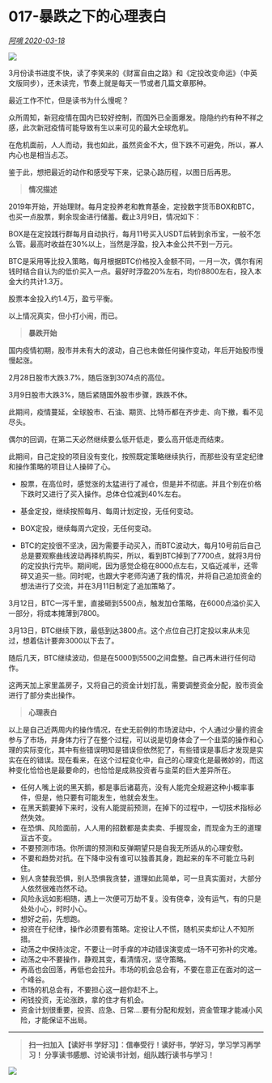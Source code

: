 # 017-暴跌之下的心理表白

<u>*阿嘀 2020-03-18*</u>

![](E:/study/GitHub/jianyou/pic/0whitesousuo.png)

3月份读书进度不快，读了李笑来的《财富自由之路》和《定投改变命运》（中英文版同步），还未读完，节奏上就是每天一节或者几篇文章那种。

最近工作不忙，但是读书为什么慢呢？

众所周知，新冠疫情在国内已较好控制，而国外已全面爆发。隐隐约约有种不祥之感，此次新冠疫情可能导致有生以来可见的最大全球危机。

在危机面前，人人而动，我也如此，虽然资金不大，但下跌不可避免，所以，寡人内心也是相当忐忑。

鉴于此，想把最近的动作和感受写下来，记录心路历程，以图日后再思。

> **情况描述**

2019年开始，开始理财。每月定投养老和教育基金，定投数字货币BOX和BTC，也买一点股票，剩余现金进行储蓄。截止3月9日，情况如下：

BOX是在定投践行群每月自动执行，每月11号买入USDT后转到余币宝，一般不怎么管。最高时收益在30%以上，当然是浮盈，投入本金公共不到一万元。

BTC是采用等比投入策略，每月根据BTC价格投入金额不同，一月一次，偶尔有闲钱时结合自认为的低价买入一点。最好时浮盈20%左右，均价8800左右，投入本金大约共计1.3万。

股票本金投入约1.4万，盈亏平衡。

以上情况真实，但小打小闹，而已。

> **暴跌开始**

国内疫情初期，股市并未有大的波动，自己也未做任何操作变动，年后开始股市慢慢起涨。

2月28日股市大跌3.7%，随后涨到3074点的高位。

3月9日股市大跌3%，随后紧随国外股市步骤，跌跌不休。

此期间，疫情蔓延，全球股市、石油、期货、比特币都在齐步走、向下撤，看不见尽头。

偶尔的回调，在第二天必然继续要么低开低走，要么高开低走而结束。

此期间，自己定投的项目没有变化，按照既定策略继续执行，而那些没有坚定纪律和操作策略的项目让人操碎了心。

- 股票，在高位时，感觉涨的太猛进行了减仓，但是并不彻底。并且个别在价格下跌时又进行了买入操作。总体仓位减到40%左右。

- 基金定投，继续按照每月、每周计划定投，无任何变动。

- BOX定投，继续每周六定投，无任何变动。

- BTC的定投很不坚决，因为需要手动买入，而BTC波动大，每月10号前后自己总是要观察曲线波动再择机购买，所以，看到BTC掉到了7700点，就将3月份的定投执行完毕。期间呢，因为感觉企稳在8000点左右，又临近减半，还零碎又追买一些。同时呢，也跟大宇老师沟通了我的情况，并将自己追加资金的想法进行了交流，并在3月11日制定了追加策略了。

3月12日，BTC一泻千里，直接砸到5500点，触发加仓策略，在6000点溢价买入一部分，将成本摊薄到7800。

3月13日，BTC继续下跌，最低到达3800点。这个点位自己打定投以来从未见过，想着估计要奔3000以下去了。

随后几天，BTC继续波动，但是在5000到5500之间盘整。自己再未进行任何动作。

这两天加上家里盖房子，又将自己的资金计划打乱，需要调整资金分配，股市资金进行了部分卖出操作。

> **心理表白**

以上是自己近两周内的操作情况，在史无前例的市场波动中，个人通过少量的资金参与了市场，并身体力行了在整个过程，可以说是切身体会了一个韭菜的操作和心理的实际变化，其中有些错误明知是错误但依然犯了，有些错误是事后才发现是实实在在的错误。现在看来，在这个过程变化中，自己的心理变化是最微妙的，而这种变化恰恰也是最要命的，也恰恰是成熟投资者与韭菜的巨大差异所在。

- 任何人嘴上说的黑天鹅，都是事后诸葛亮，没有人能完全规避这种小概率事件，但是，他只要有可能发生，他就会发生。
- 在黑天鹅要掉下来时，没有人能提前预测，在掉下的过程中，一切技术指标必然失效。
- 在恐惧、风险面前，人人用的招数都是卖卖卖、手握现金，而现金为王的道理亘古不变。
- 不要预测市场。你所谓的预测和反弹期望只是自我无所适从的心理安慰。
- 不要和趋势对抗。在下降中没有谁可以独善其身，跑起来的车不可能立马刹住。
- 别人贪婪我恐惧，别人恐惧我贪婪，道理如此简单，可一旦真实面对，大部分人依然很难岿然不动。
- 风险永远如影相随，遇上一次便可万劫不复。没有侥幸，没有运气，有的只是处处小心，时时小心。
- 想好之前，先想跑。
- 投资在于纪律，操作必须要有策略。定投让人不慌，随机买卖却让人不知所措。
- 动荡之中保持淡定，不要让一时手痒的冲动错误演变成一场不可弥补的灾难。
- 动荡之中不要操作，静观其变，看清情况，坚守策略。
- 再高也会回落，再低也会拉升。市场的机会总会有，不要在意正在面对的这一个峰谷。
- 市场的机总会有，不要担心这一趟你赶不上。
- 闲钱投资，无论涨跌，拿的住才有机会。
- 资金计划很重要，投资、应急、日常....要有分配和规划，资金管理才能减小风险，才能保证不出局。



------

> **扫一扫加入【读好书 学好习】：信奉受行！读好书，学好习，学习学习再学习！ 分享读书感想、讨论读书计划，组队践行读书与学习！**

![](E:/study/GitHub/jianyou/pic/0greensaoma.png)

